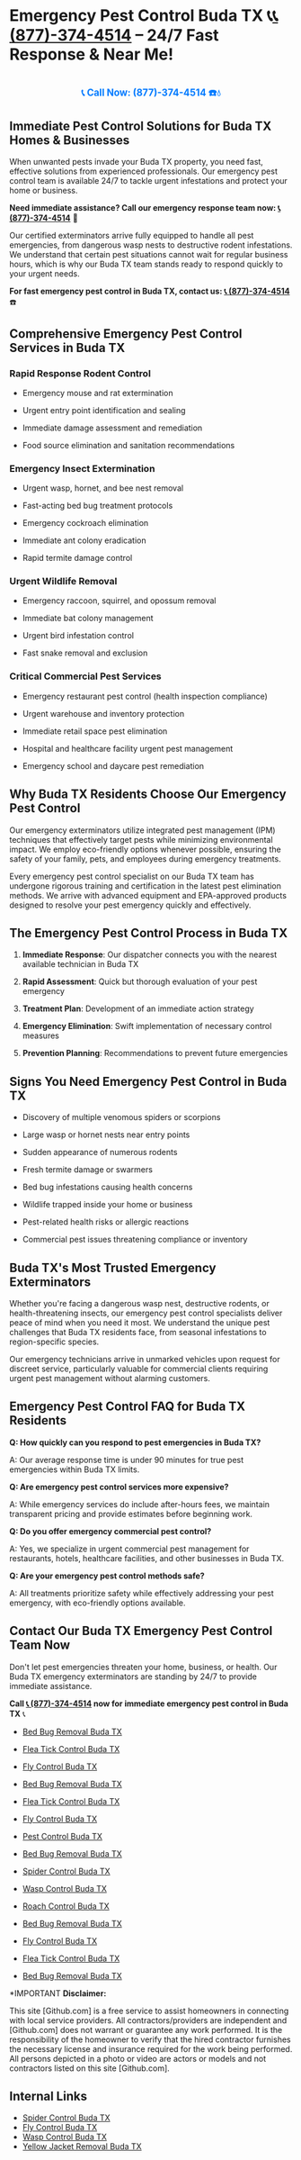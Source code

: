 # Emergency Pest Control Buda TX 📞[📞 (877)-374-4514](https://pest-control-4514.netlify.app) – 24/7 Fast Response & Near Me! 
# 

<p align="center" style="font-size: 1.2em; font-weight: bold; margin: 20px 0;">
  <a href="https://pest-control-4514.netlify.app" target="_blank" style="color: #007BFF; text-decoration: none;">📞 Call Now: (877)-374-4514 ☎️💧</a>
</p>

## Immediate Pest Control Solutions for Buda TX Homes & Businesses

When unwanted pests invade your Buda TX property, you need fast, effective solutions from experienced professionals. Our emergency pest control team is available 24/7 to tackle urgent infestations and protect your home or business.

**Need immediate assistance? Call our emergency response team now: [📞 (877)-374-4514](https://pest-control-4514.netlify.app)** 📱

Our certified exterminators arrive fully equipped to handle all pest emergencies, from dangerous wasp nests to destructive rodent infestations. We understand that certain pest situations cannot wait for regular business hours, which is why our Buda TX team stands ready to respond quickly to your urgent needs.

**For fast emergency pest control in Buda TX, contact us: [📞 (877)-374-4514](https://pest-control-4514.netlify.app)** ☎️

## Comprehensive Emergency Pest Control Services in Buda TX

### Rapid Response Rodent Control

- Emergency mouse and rat extermination  

- Urgent entry point identification and sealing  

- Immediate damage assessment and remediation  

- Food source elimination and sanitation recommendations  

### Emergency Insect Extermination

- Urgent wasp, hornet, and bee nest removal  

- Fast-acting bed bug treatment protocols  

- Emergency cockroach elimination  

- Immediate ant colony eradication  

- Rapid termite damage control  

### Urgent Wildlife Removal

- Emergency raccoon, squirrel, and opossum removal  

- Immediate bat colony management  

- Urgent bird infestation control  

- Fast snake removal and exclusion  

### Critical Commercial Pest Services

- Emergency restaurant pest control (health inspection compliance)  

- Urgent warehouse and inventory protection  

- Immediate retail space pest elimination  

- Hospital and healthcare facility urgent pest management  

- Emergency school and daycare pest remediation  

## Why Buda TX Residents Choose Our Emergency Pest Control

Our emergency exterminators utilize integrated pest management (IPM) techniques that effectively target pests while minimizing environmental impact. We employ eco-friendly options whenever possible, ensuring the safety of your family, pets, and employees during emergency treatments.

Every emergency pest control specialist on our Buda TX team has undergone rigorous training and certification in the latest pest elimination methods. We arrive with advanced equipment and EPA-approved products designed to resolve your pest emergency quickly and effectively.

## The Emergency Pest Control Process in Buda TX

1. **Immediate Response**: Our dispatcher connects you with the nearest available technician in Buda TX  

2. **Rapid Assessment**: Quick but thorough evaluation of your pest emergency  

3. **Treatment Plan**: Development of an immediate action strategy  

4. **Emergency Elimination**: Swift implementation of necessary control measures  

5. **Prevention Planning**: Recommendations to prevent future emergencies  

## Signs You Need Emergency Pest Control in Buda TX

- Discovery of multiple venomous spiders or scorpions  

- Large wasp or hornet nests near entry points  

- Sudden appearance of numerous rodents  

- Fresh termite damage or swarmers  

- Bed bug infestations causing health concerns  

- Wildlife trapped inside your home or business  

- Pest-related health risks or allergic reactions  

- Commercial pest issues threatening compliance or inventory  

## Buda TX's Most Trusted Emergency Exterminators

Whether you're facing a dangerous wasp nest, destructive rodents, or health-threatening insects, our emergency pest control specialists deliver peace of mind when you need it most. We understand the unique pest challenges that Buda TX residents face, from seasonal infestations to region-specific species.

Our emergency technicians arrive in unmarked vehicles upon request for discreet service, particularly valuable for commercial clients requiring urgent pest management without alarming customers.

## Emergency Pest Control FAQ for Buda TX Residents

**Q: How quickly can you respond to pest emergencies in Buda TX?**  

A: Our average response time is under 90 minutes for true pest emergencies within Buda TX limits.

**Q: Are emergency pest control services more expensive?**  

A: While emergency services do include after-hours fees, we maintain transparent pricing and provide estimates before beginning work.

**Q: Do you offer emergency commercial pest control?**  

A: Yes, we specialize in urgent commercial pest management for restaurants, hotels, healthcare facilities, and other businesses in Buda TX.

**Q: Are your emergency pest control methods safe?**  

A: All treatments prioritize safety while effectively addressing your pest emergency, with eco-friendly options available.

## Contact Our Buda TX Emergency Pest Control Team Now

Don't let pest emergencies threaten your home, business, or health. Our Buda TX emergency exterminators are standing by 24/7 to provide immediate assistance.

**Call [📞 (877)-374-4514](https://pest-control-4514.netlify.app) now for immediate emergency pest control in Buda TX** 📞


- [Bed Bug Removal Buda TX](https://github.com/allyoucaneatsushiin/plumbing-texas/blob/main/Bed-Bug-Removal-Buda-TX-877-374-4514-Exterminator-Same-Day-Emergency-Treatment-Near-Me.md)
- [Flea Tick Control Buda TX](https://github.com/allyoucaneatsushiin/plumbing-texas/blob/main/Flea-Tick-Control-Buda-TX-877-374-4514-Removal-Exterminator-Same-Day-Emergency-Treatment-Near-Me.md)
- [Fly Control Buda TX](https://github.com/allyoucaneatsushiin/plumbing-texas/blob/main/Fly-Control-Buda-TX-877-374-4514-Prevention-Same-Day-Emergency-Treatment-Near-Me.md)


- [Bed Bug Removal Buda TX](https://github.com/allyoucaneatsushiin/plumbing-texas/blob/main/Bed-Bug-Removal-Buda-TX-877-374-4514-Exterminator-Same-Day-Emergency-Treatment-Near-Me.md)
- [Flea Tick Control Buda TX](https://github.com/allyoucaneatsushiin/plumbing-texas/blob/main/Flea-Tick-Control-Buda-TX-877-374-4514-Removal-Exterminator-Same-Day-Emergency-Treatment-Near-Me.md)
- [Fly Control Buda TX](https://github.com/allyoucaneatsushiin/plumbing-texas/blob/main/Fly-Control-Buda-TX-877-374-4514-Prevention-Same-Day-Emergency-Treatment-Near-Me.md)


- [Pest Control Buda TX](https://github.com/allyoucaneatsushiin/plumbing-texas/blob/main/Pest-Control-Buda-TX-877-374-4514-Exterminator-Same-Day-Emergency-Treatment-Near-Me.md)
- [Bed Bug Removal Buda TX](https://github.com/allyoucaneatsushiin/plumbing-texas/blob/main/Bed-Bug-Removal-Buda-TX-877-374-4514-Exterminator-Same-Day-Emergency-Treatment-Near-Me.md)
- [Spider Control Buda TX](https://github.com/allyoucaneatsushiin/plumbing-texas/blob/main/Spider-Control-Buda-TX-877-374-4514-Removal-Exterminator-Same-Day-Emergency-Treatment-Near-Me.md)


- [Wasp Control Buda TX](https://github.com/allyoucaneatsushiin/plumbing-texas/blob/main/Wasp-Control-Buda-TX-877-374-4514-Removal-Exterminator-Same-Day-Emergency-Treatment-Near-Me.md)
- [Roach Control Buda TX](https://github.com/allyoucaneatsushiin/plumbing-texas/blob/main/Roach-Control-Buda-TX-877-374-4514-Removal-Exterminator-Same-Day-Emergency-Treatment-Near-Me.md)
- [Bed Bug Removal Buda TX](https://github.com/allyoucaneatsushiin/plumbing-texas/blob/main/Bed-Bug-Removal-Buda-TX-877-374-4514-Exterminator-Same-Day-Emergency-Treatment-Near-Me.md)


- [Fly Control Buda TX](https://github.com/allyoucaneatsushiin/plumbing-texas/blob/main/Fly-Control-Buda-TX-877-374-4514-Prevention-Same-Day-Emergency-Treatment-Near-Me.md)
- [Flea Tick Control Buda TX](https://github.com/allyoucaneatsushiin/plumbing-texas/blob/main/Flea-Tick-Control-Buda-TX-877-374-4514-Removal-Exterminator-Same-Day-Emergency-Treatment-Near-Me.md)
- [Bed Bug Removal Buda TX](https://github.com/allyoucaneatsushiin/plumbing-texas/blob/main/Bed-Bug-Removal-Buda-TX-877-374-4514-Exterminator-Same-Day-Emergency-Treatment-Near-Me.md)


*IMPORTANT **Disclaimer:**  

This site [Github.com] is a free service to assist homeowners in connecting with local service providers. All contractors/providers are independent and [Github.com] does not warrant or guarantee any work performed. It is the responsibility of the homeowner to verify that the hired contractor furnishes the necessary license and insurance required for the work being performed. All persons depicted in a photo or video are actors or models and not contractors listed on this site [Github.com].


## Internal Links
- [Spider Control Buda TX](https://github.com/allyoucaneatsushiin/plumbing-texas/blob/main/Spider-Control-Buda-TX-877-374-4514-Removal-Exterminator-Same-Day-Emergency-Treatment-Near-Me.md)
- [Fly Control Buda TX](https://github.com/allyoucaneatsushiin/plumbing-texas/blob/main/Fly-Control-Buda-TX-877-374-4514-Prevention-Same-Day-Emergency-Treatment-Near-Me.md)
- [Wasp Control Buda TX](https://github.com/allyoucaneatsushiin/plumbing-texas/blob/main/Wasp-Control-Buda-TX-877-374-4514-Removal-Exterminator-Same-Day-Emergency-Treatment-Near-Me.md)
- [Yellow Jacket Removal Buda TX](https://github.com/allyoucaneatsushiin/plumbing-texas/blob/main/Yellow-Jacket-Removal-Buda-TX-877-374-4514-Exterminator-Same-Day-Emergency-Treatment-Near-Me.md)
